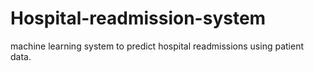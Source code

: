 # Hospital-readmission-system
machine learning system to predict hospital readmissions using patient data. 

